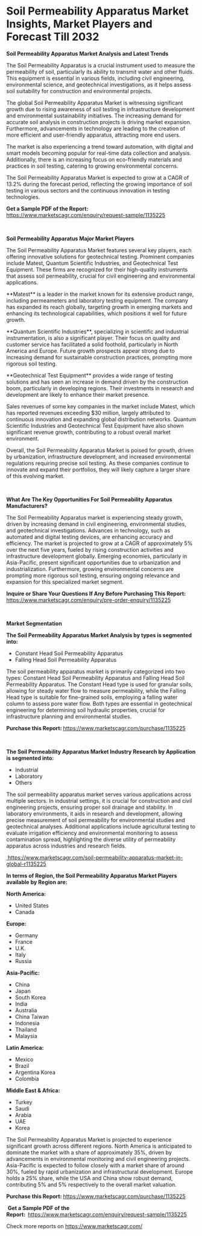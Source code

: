 <p><h1>Soil Permeability Apparatus Market Insights, Market Players and Forecast Till 2032</h1></p><p><strong>Soil Permeability Apparatus Market Analysis and Latest Trends</strong></p>
<p><p>The Soil Permeability Apparatus is a crucial instrument used to measure the permeability of soil, particularly its ability to transmit water and other fluids. This equipment is essential in various fields, including civil engineering, environmental science, and geotechnical investigations, as it helps assess soil suitability for construction and environmental projects. </p><p>The global Soil Permeability Apparatus Market is witnessing significant growth due to rising awareness of soil testing in infrastructure development and environmental sustainability initiatives. The increasing demand for accurate soil analysis in construction projects is driving market expansion. Furthermore, advancements in technology are leading to the creation of more efficient and user-friendly apparatus, attracting more end users.</p><p>The market is also experiencing a trend toward automation, with digital and smart models becoming popular for real-time data collection and analysis. Additionally, there is an increasing focus on eco-friendly materials and practices in soil testing, catering to growing environmental concerns. </p><p>The Soil Permeability Apparatus Market is expected to grow at a CAGR of 13.2% during the forecast period, reflecting the growing importance of soil testing in various sectors and the continuous innovation in testing technologies.</p></p>
<p><strong>Get a Sample PDF of the Report:&nbsp;</strong> <a href="https://www.marketscagr.com/enquiry/request-sample/1135225?utm_campaign=2998&utm_medium=2&utm_source=Github&utm_content=ia&utm_term=09042025&utm_id=soil-permeability-apparatus">https://www.marketscagr.com/enquiry/request-sample/1135225</a></p>
<p>&nbsp;</p>
<p><strong>Soil Permeability Apparatus Major Market Players</strong></p>
<p><p>The Soil Permeability Apparatus Market features several key players, each offering innovative solutions for geotechnical testing. Prominent companies include Matest, Quantum Scientific Industries, and Geotechnical Test Equipment. These firms are recognized for their high-quality instruments that assess soil permeability, crucial for civil engineering and environmental applications.</p><p>**Matest** is a leader in the market known for its extensive product range, including permeameters and laboratory testing equipment. The company has expanded its reach globally, targeting growth in emerging markets and enhancing its technological capabilities, which positions it well for future growth.</p><p>**Quantum Scientific Industries**, specializing in scientific and industrial instrumentation, is also a significant player. Their focus on quality and customer service has facilitated a solid foothold, particularly in North America and Europe. Future growth prospects appear strong due to increasing demand for sustainable construction practices, prompting more rigorous soil testing.</p><p>**Geotechnical Test Equipment** provides a wide range of testing solutions and has seen an increase in demand driven by the construction boom, particularly in developing regions. Their investments in research and development are likely to enhance their market presence.</p><p>Sales revenues of some key companies in the market include Matest, which has reported revenues exceeding $30 million, largely attributed to continuous innovation and expanding global distribution networks. Quantum Scientific Industries and Geotechnical Test Equipment have also shown significant revenue growth, contributing to a robust overall market environment.</p><p>Overall, the Soil Permeability Apparatus Market is poised for growth, driven by urbanization, infrastructure development, and increased environmental regulations requiring precise soil testing. As these companies continue to innovate and expand their portfolios, they will likely capture a larger share of this evolving market.</p></p>
<p>&nbsp;</p>
<p><strong>What Are The Key Opportunities For Soil Permeability Apparatus Manufacturers?</strong></p>
<p><p>The Soil Permeability Apparatus market is experiencing steady growth, driven by increasing demand in civil engineering, environmental studies, and geotechnical investigations. Advances in technology, such as automated and digital testing devices, are enhancing accuracy and efficiency. The market is projected to grow at a CAGR of approximately 5% over the next five years, fueled by rising construction activities and infrastructure development globally. Emerging economies, particularly in Asia-Pacific, present significant opportunities due to urbanization and industrialization. Furthermore, growing environmental concerns are prompting more rigorous soil testing, ensuring ongoing relevance and expansion for this specialized market segment.</p></p>
<p><strong>Inquire or Share Your Questions If Any Before Purchasing This Report:</strong> <a href="https://www.marketscagr.com/enquiry/pre-order-enquiry/1135225?utm_campaign=2998&utm_medium=2&utm_source=Github&utm_content=ia&utm_term=09042025&utm_id=soil-permeability-apparatus">https://www.marketscagr.com/enquiry/pre-order-enquiry/1135225</a></p>
<p>&nbsp;</p>
<p><strong>Market Segmentation</strong></p>
<p><strong>The Soil Permeability Apparatus Market Analysis by types is segmented into:</strong></p>
<p><ul><li>Constant Head Soil Permeability Apparatus</li><li>Falling Head Soil Permeability Apparatus</li></ul></p>
<p><p>The soil permeability apparatus market is primarily categorized into two types: Constant Head Soil Permeability Apparatus and Falling Head Soil Permeability Apparatus. The Constant Head type is used for granular soils, allowing for steady water flow to measure permeability, while the Falling Head type is suitable for fine-grained soils, employing a falling water column to assess pore water flow. Both types are essential in geotechnical engineering for determining soil hydraulic properties, crucial for infrastructure planning and environmental studies.</p></p>
<p><strong>Purchase this Report:&nbsp;</strong><a href="https://www.marketscagr.com/purchase/1135225?utm_campaign=2998&utm_medium=2&utm_source=Github&utm_content=ia&utm_term=09042025&utm_id=soil-permeability-apparatus">https://www.marketscagr.com/purchase/1135225</a></p>
<p>&nbsp;</p>
<p><strong>The Soil Permeability Apparatus Market Industry Research by Application is segmented into:</strong></p>
<p><ul><li>Industrial</li><li>Laboratory</li><li>Others</li></ul></p>
<p><p>The soil permeability apparatus market serves various applications across multiple sectors. In industrial settings, it is crucial for construction and civil engineering projects, ensuring proper soil drainage and stability. In laboratory environments, it aids in research and development, allowing precise measurement of soil permeability for environmental studies and geotechnical analyses. Additional applications include agricultural testing to evaluate irrigation efficiency and environmental monitoring to assess contamination spread, highlighting the diverse utility of permeability apparatus across industries and research fields.</p></p>
<p><a href="https://www.marketscagr.com/soil-permeability-apparatus-market-in-global-r1135225?utm_campaign=2998&utm_medium=2&utm_source=Github&utm_content=ia&utm_term=09042025&utm_id=soil-permeability-apparatus">&nbsp;https://www.marketscagr.com/soil-permeability-apparatus-market-in-global-r1135225</a></p>
<p><strong>In terms of Region, the Soil Permeability Apparatus Market Players available by Region are:</strong></p>
<p>
    <p> <strong> North America: </strong>
        <ul>
            <li>United States</li>
            <li>Canada</li>
        </ul>
        </p> 
    <p> <strong> Europe: </strong>
        <ul>
            <li>Germany</li>
            <li>France</li>
            <li>U.K.</li>
            <li>Italy</li>
            <li>Russia</li>
        </ul>
        </p> 
    <p> <strong> Asia-Pacific: </strong>
        <ul>
            <li>China</li>
            <li>Japan</li>
            <li>South Korea</li>
            <li>India</li>
            <li>Australia</li>
            <li>China Taiwan</li>
            <li>Indonesia</li>
            <li>Thailand</li>
            <li>Malaysia</li>
        </ul>
        </p> 
    <p> <strong> Latin America: </strong>
        <ul>
            <li>Mexico</li>
            <li>Brazil</li>
            <li>Argentina Korea</li>
            <li>Colombia</li>
        </ul>
        </p> 
    <p> <strong> Middle East & Africa: </strong>
        <ul>
            <li>Turkey</li>
            <li>Saudi</li>
            <li>Arabia</li>
            <li>UAE</li>
            <li>Korea</li>
        </ul>
    </p>
    </p>
<p><p>The Soil Permeability Apparatus Market is projected to experience significant growth across different regions. North America is anticipated to dominate the market with a share of approximately 35%, driven by advancements in environmental monitoring and civil engineering projects. Asia-Pacific is expected to follow closely with a market share of around 30%, fueled by rapid urbanization and infrastructural development. Europe holds a 25% share, while the USA and China show robust demand, contributing 5% and 5% respectively to the overall market valuation.</p></p>
<p><strong>Purchase this Report: </strong><a href="https://www.marketscagr.com/purchase/1135225?utm_campaign=2998&utm_medium=2&utm_source=Github&utm_content=ia&utm_term=09042025&utm_id=soil-permeability-apparatus">https://www.marketscagr.com/purchase/1135225</a></p>
<p>&nbsp;<strong>Get a Sample PDF of the Report:&nbsp;&nbsp;</strong><a href="https://www.marketscagr.com/enquiry/request-sample/1135225?utm_campaign=2998&utm_medium=2&utm_source=Github&utm_content=ia&utm_term=09042025&utm_id=soil-permeability-apparatus">https://www.marketscagr.com/enquiry/request-sample/1135225</a></p>
<p><strong></strong></p>
<p>Check more reports on <a href="https://www.marketscagr.com/?utm_campaign=2998&utm_medium=2&utm_source=Github&utm_content=ia&utm_term=09042025&utm_id=soil-permeability-apparatus">https://www.marketscagr.com/</a></p>